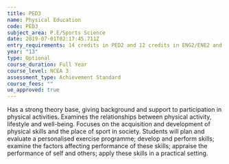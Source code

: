 ```yaml
---
title: PED3
name: Physical Education
code: PED3
subject_area: P.E/Sports Science
date: 2019-07-01T02:17:45.711Z
entry_requirements: 14 credits in PED2 and 12 credits in ENG2/ENE2 and HOF/TIC approval.
year: "13"
type: Optional
course_duration: Full Year
course_level: NCEA 3
assessment_type: Achievement Standard
course_fees: ""
ue_approved: true
---
```

Has a strong theory base, giving background and support to participation in physical activities. Examines the relationships between physical activity, lifestyle and well-being. Focuses on the acquisition and development of physical skills and the place of sport in society. Students will plan and evaluate a personalised exercise programme; develop and perform skills; examine the factors affecting performance of these skills; appraise the performance of self and others; apply these skills in a practical setting.
